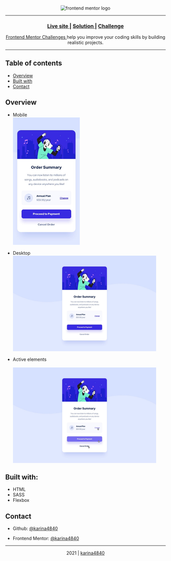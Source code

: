 <div align="center"> 
    <image align="center" height="50px" background-color: white" src="https://www.frontendmentor.io/static/images/logo-desktop.svg" alt="frontend mentor logo" >
</div>
    
<hr>   

<div align="center">
  <h3>
    <a href="https://karina4840.github.io/order-summary/">
      Live site
    </a>
    <span> | </span>
    <a href="https://www.frontendmentor.io/solutions/order-summary-html-and-sass--8omLcmBo">
      Solution
    </a>
    <span> | </span>
    <a href="https://www.frontendmentor.io/challenges/order-summary-component-QlPmajDUj">
      Challenge
    </a>
  </h3>
</div>
<div>
    <div align="center">
        <p>    
        <a href="https://www.frontendmentor.io/challenges">
          Frontend Mentor Challenges
        </a>
         help you improve your coding skills by building realistic projects.
        </p>
    </div>
</div>

<hr> 
  
## Table of contents

- [Overview](#overview)
- [Built with](#built-with)
- [Contact](#contact)

## Overview
- Mobile 
  <br>
  <img src="https://github.com/karina4840/order-summary/blob/main/design/mobile-design.jpg" width=210 height=400> 
    
- Desktop <br>
   <img src="https://github.com/karina4840/order-summary/blob/main/design/desktop-design.jpg" width=450 height=300> 
- Active elements  <br>                                                                                        
   <img src="https://github.com/karina4840/order-summary/blob/main/design/active-states.jpg" width=450 height=300/>

## Built with:

- HTML
- SASS
- Flexbox

##  Contact

- Github: [@karina4840](https://github.com/karina4840)

- Frontend Mentor: [@karina4840](https://www.frontendmentor.io/profile/karina4840)

---

<div align="center">
    2021 | <a href="https://github.com/karina4840"> karina4840 </a>
</div>
